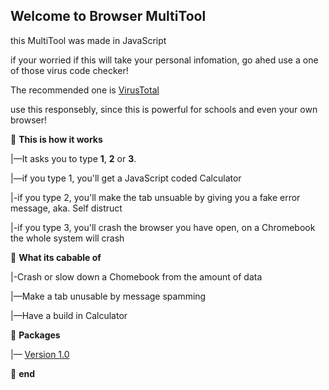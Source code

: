 **Welcome to Browser MultiTool**
-

this MultiTool was made in JavaScript

if your worried if this will take your personal infomation, go ahed use a one of those virus code checker!

The recommended one is [VirusTotal](https://www.virustotal.com/gui/home/upload)

use this responsebly, since this is powerful for schools and even your own browser!

📁 **This is how it works**

|—It asks you to type **1**, **2** or **3**.

|—if you type 1, you'll get a JavaScript coded Calculator

|-if you type 2, you'll make the tab unsuable by giving you a fake error message, aka. Self distruct

|-if you type 3, you'll crash the browser you have open, on a Chromebook the whole system will crash

📁 **What its cabable of**

|-Crash or slow down a Chomebook from the amount of data

|—Make a tab unusable by message spamming

|—Have a build in Calculator

📁 **Packages**

|— [Version 1.0](https://github.com/sebastian-sestaliuc/MultiTool-for-browser/releases/tag/untagged-8c4b74e6065bc985a849)

📁 **end**
